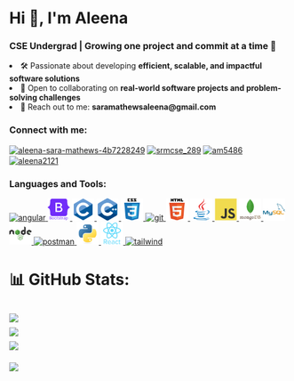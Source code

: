 <h1 align="left">Hi 👋, I'm Aleena</h1>
<h3 align="left">CSE Undergrad | Growing one project and commit at a time 🌱</h3>




<li>🛠 Passionate about developing <strong>efficient, scalable, and impactful software solutions</strong></li>

<li>🤝 Open to collaborating on <strong>real-world software projects and problem-solving challenges</strong></li>

  <li>📧 Reach out to me: <strong>saramathewsaleena@gmail.com</strong></li>

<h3 align="left">Connect with me:</h3>
<p align="left">
<a href="https://linkedin.com/in/aleena-sara-mathews-4b7228249" target="blank"><img align="center" src="https://raw.githubusercontent.com/rahuldkjain/github-profile-readme-generator/master/src/images/icons/Social/linked-in-alt.svg" alt="aleena-sara-mathews-4b7228249" height="30" width="40" /></a>
<a href="https://www.codechef.com/users/srmcse_289" target="blank"><img align="center" src="https://cdn.jsdelivr.net/npm/simple-icons@3.1.0/icons/codechef.svg" alt="srmcse_289" height="30" width="40" /></a>
<a href="https://www.hackerrank.com/am5486" target="blank"><img align="center" src="https://raw.githubusercontent.com/rahuldkjain/github-profile-readme-generator/master/src/images/icons/Social/hackerrank.svg" alt="am5486" height="30" width="40" /></a>
<a href="https://www.leetcode.com/aleena2121" target="blank"><img align="center" src="https://raw.githubusercontent.com/rahuldkjain/github-profile-readme-generator/master/src/images/icons/Social/leet-code.svg" alt="aleena2121" height="30" width="40" /></a>
</p>

<h3 align="left">Languages and Tools:</h3>
<p align="left"> <a href="https://angular.io" target="_blank" rel="noreferrer"> <img src="https://angular.io/assets/images/logos/angular/angular.svg" alt="angular" width="40" height="40"/> </a> <a href="https://getbootstrap.com" target="_blank" rel="noreferrer"> <img src="https://raw.githubusercontent.com/devicons/devicon/master/icons/bootstrap/bootstrap-plain-wordmark.svg" alt="bootstrap" width="40" height="40"/> </a> <a href="https://www.cprogramming.com/" target="_blank" rel="noreferrer"> <img src="https://raw.githubusercontent.com/devicons/devicon/master/icons/c/c-original.svg" alt="c" width="40" height="40"/> </a> <a href="https://www.w3schools.com/cpp/" target="_blank" rel="noreferrer"> <img src="https://raw.githubusercontent.com/devicons/devicon/master/icons/cplusplus/cplusplus-original.svg" alt="cplusplus" width="40" height="40"/> </a> <a href="https://www.w3schools.com/css/" target="_blank" rel="noreferrer"> <img src="https://raw.githubusercontent.com/devicons/devicon/master/icons/css3/css3-original-wordmark.svg" alt="css3" width="40" height="40"/> </a> <a href="https://git-scm.com/" target="_blank" rel="noreferrer"> <img src="https://www.vectorlogo.zone/logos/git-scm/git-scm-icon.svg" alt="git" width="40" height="40"/> </a> <a href="https://www.w3.org/html/" target="_blank" rel="noreferrer"> <img src="https://raw.githubusercontent.com/devicons/devicon/master/icons/html5/html5-original-wordmark.svg" alt="html5" width="40" height="40"/> </a> <a href="https://www.java.com" target="_blank" rel="noreferrer"> <img src="https://raw.githubusercontent.com/devicons/devicon/master/icons/java/java-original.svg" alt="java" width="40" height="40"/> </a> <a href="https://developer.mozilla.org/en-US/docs/Web/JavaScript" target="_blank" rel="noreferrer"> <img src="https://raw.githubusercontent.com/devicons/devicon/master/icons/javascript/javascript-original.svg" alt="javascript" width="40" height="40"/> </a> <a href="https://www.mongodb.com/" target="_blank" rel="noreferrer"> <img src="https://raw.githubusercontent.com/devicons/devicon/master/icons/mongodb/mongodb-original-wordmark.svg" alt="mongodb" width="40" height="40"/> </a> <a href="https://www.mysql.com/" target="_blank" rel="noreferrer"> <img src="https://raw.githubusercontent.com/devicons/devicon/master/icons/mysql/mysql-original-wordmark.svg" alt="mysql" width="40" height="40"/> </a> <a href="https://nodejs.org" target="_blank" rel="noreferrer"> <img src="https://raw.githubusercontent.com/devicons/devicon/master/icons/nodejs/nodejs-original-wordmark.svg" alt="nodejs" width="40" height="40"/> </a> <a href="https://postman.com" target="_blank" rel="noreferrer"> <img src="https://www.vectorlogo.zone/logos/getpostman/getpostman-icon.svg" alt="postman" width="40" height="40"/> </a> <a href="https://www.python.org" target="_blank" rel="noreferrer"> <img src="https://raw.githubusercontent.com/devicons/devicon/master/icons/python/python-original.svg" alt="python" width="40" height="40"/> </a> <a href="https://reactjs.org/" target="_blank" rel="noreferrer"> <img src="https://raw.githubusercontent.com/devicons/devicon/master/icons/react/react-original-wordmark.svg" alt="react" width="40" height="40"/> </a> <a href="https://tailwindcss.com/" target="_blank" rel="noreferrer"> <img src="https://www.vectorlogo.zone/logos/tailwindcss/tailwindcss-icon.svg" alt="tailwind" width="40" height="40"/> </a> </p>

# 📊 GitHub Stats:
![](https://github-readme-stats.vercel.app/api?username=aleena2121&theme=tokyonight&hide_border=false&include_all_commits=false&count_private=false)<br/>
![](https://github-readme-streak-stats.herokuapp.com/?user=aleena2121&theme=tokyonight&hide_border=false)<br/>
![](https://github-readme-stats.vercel.app/api/top-langs/?username=aleena2121&theme=tokyonight&hide_border=false&include_all_commits=false&count_private=false&layout=compact)
---
[![](https://visitcount.itsvg.in/api?id=aleena2121&icon=0&color=0)](https://visitcount.itsvg.in)

<!-- Proudly created with GPRM ( https://gprm.itsvg.in ) -->
